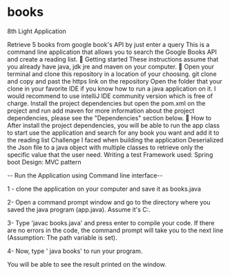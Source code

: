 # books
8th Light Application 

Retrieve 5 books from google book's API by just enter a query
This is a command line application that allows you to search the Google Books API and create a reading list.
🏁 Getting started These instructions assume that you already have java, jdk jre and maven on your computer. 🕺
Open your terminal and clone this repository in a location of your choosing. git clone and copy and past the https link on the repository
Open the folder that your clone in your favorite IDE if you know how to run a java application on it. 
I would recommend to use intelliJ IDE community version which is free of charge.
Install the project dependencies but open the pom.xml on the project and run add maven for more information about the project dependencies, please see the "Dependencies" section below.
🤷 How to After install the project dependencies, you will be able to run the app class to start use the application and search for any book you want and add it to the reading list
Challenge I faced when building the application
Deserialized the Json file to a java object with multiple classes to retrieve only the specific value that the user need. Writing a test
Framework used: Spring boot Design: MVC pattern

-- Run the Application using Command line interface--

1 - clone the application on your computer and save it as books.java

2- Open a command prompt window and go to the directory where you saved the java program (app.java). Assume it's C:\.

3- Type 'javac books.java' and press enter to compile your code. If there are no errors in the code, the command prompt will take you to the next line (Assumption: The path variable is set).

4- Now, type ' java books' to run your program.

You will be able to see the result printed on the window.